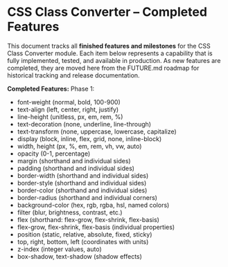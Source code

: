 # CSS Class Converter – Completed Features

This document tracks all **finished features and milestones** for the CSS Class Converter module. Each item below represents a capability that is fully implemented, tested, and available in production. As new features are completed, they are moved here from the FUTURE.md roadmap for historical tracking and release documentation.

**Completed Features:**
Phase 1:
- font-weight (normal, bold, 100-900)
- text-align (left, center, right, justify)
- line-height (unitless, px, em, rem, %)
- text-decoration (none, underline, line-through)
- text-transform (none, uppercase, lowercase, capitalize)
- display (block, inline, flex, grid, none, inline-block)
- width, height (px, %, em, rem, vh, vw, auto)
- opacity (0-1, percentage)
- margin (shorthand and individual sides)
- padding (shorthand and individual sides)
- border-width (shorthand and individual sides)
- border-style (shorthand and individual sides)
- border-color (shorthand and individual sides)
- border-radius (shorthand and individual corners)
- background-color (hex, rgb, rgba, hsl, named colors)
- filter (blur, brightness, contrast, etc.)
- flex (shorthand: flex-grow, flex-shrink, flex-basis)
- flex-grow, flex-shrink, flex-basis (individual properties)
- position (static, relative, absolute, fixed, sticky)
- top, right, bottom, left (coordinates with units)
- z-index (integer values, auto)
- box-shadow, text-shadow (shadow effects)
